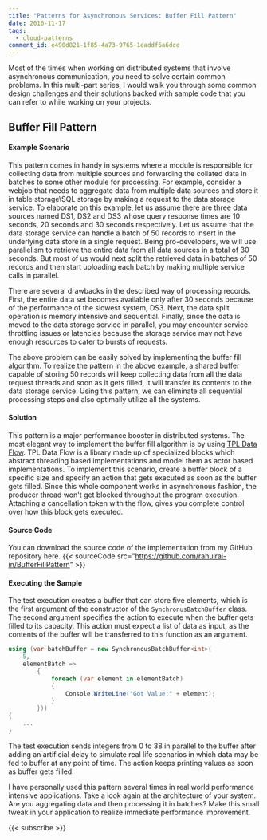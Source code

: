 ```yaml
---
title: "Patterns for Asynchronous Services: Buffer Fill Pattern"
date: 2016-11-17
tags:
  - cloud-patterns
comment_id: e490d821-1f85-4a73-9765-1eaddf6a6dce
---
```


Most of the times when working on distributed systems that involve asynchronous communication, you need to solve certain common problems. In this multi-part series, I would walk you through some common design challenges and their solutions backed with sample code that you can refer to while working on your projects.

## Buffer Fill Pattern

#### Example Scenario

This pattern comes in handy in systems where a module is responsible for collecting data from multiple sources and forwarding the collated data in batches to some other module for processing. For example, consider a webjob that needs to aggregate data from multiple data sources and store it in table storage\SQL storage by making a request to the data storage service. To elaborate on this example, let us assume there are three data sources named DS1, DS2 and DS3 whose query response times are 10 seconds, 20 seconds and 30 seconds respectively. Let us assume that the data storage service can handle a batch of 50 records to insert in the underlying data store in a single request. Being pro-developers, we will use parallelism to retrieve the entire data from all data sources in a total of 30 seconds. But most of us would next split the retrieved data in batches of 50 records and then start uploading each batch by making multiple service calls in parallel.

There are several drawbacks in the described way of processing records. First, the entire data set becomes available only after 30 seconds because of the performance of the slowest system, DS3. Next, the data split operation is memory intensive and sequential. Finally, since the data is moved to the data storage service in parallel, you may encounter service throttling issues or latencies because the storage service may not have enough resources to cater to bursts of requests.

The above problem can be easily solved by implementing the buffer fill algorithm. To realize the pattern in the above example, a shared buffer capable of storing 50 records will keep collecting data from all the data request threads and soon as it gets filled, it will transfer its contents to the data storage service. Using this pattern, we can eliminate all sequential processing steps and also optimally utilize all the systems.

#### Solution

This pattern is a major performance booster in distributed systems. The most elegant way to implement the buffer fill algorithm is by using [TPL Data Flow](<https://msdn.microsoft.com/en-us/library/hh228603(v=vs.110).aspx>). TPL Data Flow is a library made up of specialized blocks which abstract threading based implementations and model them as actor based implementations. To implement this scenario, create a buffer block of a specific size and specify an action that gets executed as soon as the buffer gets filled. Since this whole component works in asynchronous fashion, the producer thread won't get blocked throughout the program execution. Attaching a cancellation token with the flow, gives you complete control over how this block gets executed.

#### Source Code

You can download the source code of the implementation from my GitHub repository here.
{{< sourceCode src="https://github.com/rahulrai-in/BufferFillPattern" >}}

#### Executing the Sample

The test execution creates a buffer that can store five elements, which is the first argument of the constructor of the `SynchronusBatchBuffer` class. The second argument specifies the action to execute when the buffer gets filled to its capacity. This action must expect a list of data as input, as the contents of the buffer will be transferred to this function as an argument.

```cs
using (var batchBuffer = new SynchronousBatchBuffer<int>(
    5,
    elementBatch =>
        {
            foreach (var element in elementBatch)
            {
                Console.WriteLine("Got Value:" + element);
            }
        }))
{
    ...
}
```

The test execution sends integers from 0 to 38 in parallel to the buffer after adding an artificial delay to simulate real life scenarios in which data may be fed to buffer at any point of time. The action keeps printing values as soon as buffer gets filled.

I have personally used this pattern several times in real world performance intensive applications. Take a look again at the architecture of your system. Are you aggregating data and then processing it in batches? Make this small tweak in your application to realize immediate performance improvement.

{{< subscribe >}}
